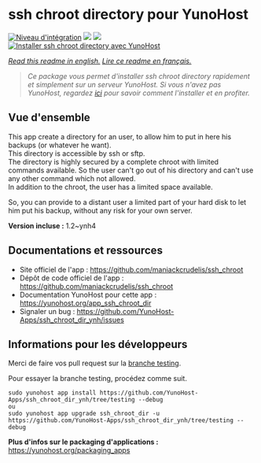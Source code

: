 # ssh chroot directory pour YunoHost

[![Niveau d'intégration](https://dash.yunohost.org/integration/ssh_chroot_dir.svg)](https://dash.yunohost.org/appci/app/ssh_chroot_dir) ![](https://ci-apps.yunohost.org/ci/badges/ssh_chroot_dir.status.svg) ![](https://ci-apps.yunohost.org/ci/badges/ssh_chroot_dir.maintain.svg)  
[![Installer ssh chroot directory avec YunoHost](https://install-app.yunohost.org/install-with-yunohost.svg)](https://install-app.yunohost.org/?app=ssh_chroot_dir)

*[Read this readme in english.](./README.md)*
*[Lire ce readme en français.](./README_fr.md)*

> *Ce package vous permet d'installer ssh chroot directory rapidement et simplement sur un serveur YunoHost.
Si vous n'avez pas YunoHost, regardez [ici](https://yunohost.org/#/install) pour savoir comment l'installer et en profiter.*

## Vue d'ensemble

This app create a directory for an user, to allow him to put in here his backups (or whatever he want).  
This directory is accessible by ssh or sftp.  
The directory is highly secured by a complete chroot with limited commands available. So the user can't go out of his directory and can't use any other command which not allowed.  
In addition to the chroot, the user has a limited space available.

So, you can provide to a distant user a limited part of your hard disk to let him put his backup, without any risk for your own server.


**Version incluse :** 1.2~ynh4



## Documentations et ressources

* Site officiel de l'app : https://github.com/maniackcrudelis/ssh_chroot
* Dépôt de code officiel de l'app : https://github.com/maniackcrudelis/ssh_chroot
* Documentation YunoHost pour cette app : https://yunohost.org/app_ssh_chroot_dir
* Signaler un bug : https://github.com/YunoHost-Apps/ssh_chroot_dir_ynh/issues

## Informations pour les développeurs

Merci de faire vos pull request sur la [branche testing](https://github.com/YunoHost-Apps/ssh_chroot_dir_ynh/tree/testing).

Pour essayer la branche testing, procédez comme suit.
```
sudo yunohost app install https://github.com/YunoHost-Apps/ssh_chroot_dir_ynh/tree/testing --debug
ou
sudo yunohost app upgrade ssh_chroot_dir -u https://github.com/YunoHost-Apps/ssh_chroot_dir_ynh/tree/testing --debug
```

**Plus d'infos sur le packaging d'applications :** https://yunohost.org/packaging_apps